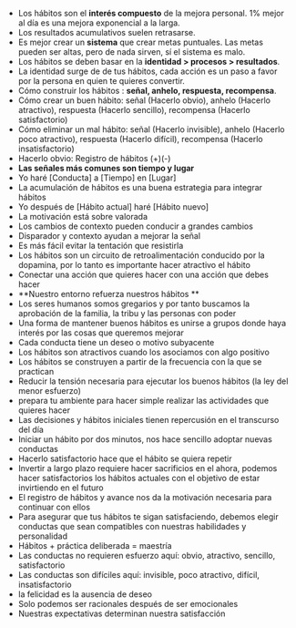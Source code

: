 - Los hábitos son el **interés compuesto** de la mejora personal. 1% mejor al día es una mejora exponencial a la larga.
- Los resultados acumulativos suelen retrasarse.
- Es mejor crear un **sistema** que crear metas puntuales. Las metas pueden ser altas, pero de nada sirven, sí el sistema es malo.
- Los hábitos se deben basar en la **identidad > procesos > resultados**.
- La identidad surge de de tus hábitos, cada acción es un paso a favor por la persona en quien te quieres convertir.
- Cómo construir los hábitos : **señal, anhelo, respuesta, recompensa**.
- Cómo crear un buen hábito: señal (Hacerlo obvio), anhelo (Hacerlo atractivo), respuesta (Hacerlo sencillo), recompensa (Hacerlo satisfactorio)
- Cómo eliminar un mal hábito: señal (Hacerlo invisible), anhelo (Hacerlo poco atractivo), respuesta (Hacerlo difícil), recompensa (Hacerlo insatisfactorio)
- Hacerlo obvio: Registro de hábitos (+)(-)
- **Las señales más comunes son tiempo y lugar**
- Yo haré [Conducta] a [Tiempo] en [Lugar]
- La acumulación de hábitos es una buena estrategia para integrar hábitos
- Yo después de [Hábito actual] haré [Hábito nuevo]
- La motivación está sobre valorada
- Los cambios de contexto pueden conducir a grandes cambios
- Disparador y contexto ayudan a mejorar la señal
- Es más fácil evitar la tentación que resistirla
- Los hábitos son un circuito de retroalimentación conducido por la dopamina, por lo tanto es importante hacer atractivo el hábito
- Conectar una acción que quieres hacer con una acción que debes hacer
- **Nuestro entorno refuerza nuestros hábitos **
- Los seres humanos somos gregarios y por tanto buscamos la aprobación de la familia, la tribu y las personas con poder
- Una forma de mantener buenos hábitos es unirse a grupos donde haya interés por las cosas que queremos mejorar
- Cada conducta tiene un deseo o motivo subyacente 
- Los hábitos son atractivos cuando los asociamos con algo positivo
- Los hábitos se construyen a partir de la frecuencia con la que se practican
- Reducir la tensión necesaria para ejecutar los buenos hábitos (la ley del menor esfuerzo) 
- prepara tu ambiente para hacer simple realizar las actividades que quieres hacer
- Las decisiones y hábitos iniciales tienen repercusión en el transcurso del día 
- Iniciar un hábito por dos minutos, nos hace sencillo adoptar nuevas conductas
- Hacerlo satisfactorio hace que el hábito se quiera repetir
- Invertir a largo plazo requiere hacer sacrificios en el ahora, podemos hacer satisfactorios los hábitos actuales con el objetivo de estar invirtiendo en el futuro
- El registro de hábitos y avance nos da la motivación necesaria para continuar con ellos
- Para asegurar que tus hábitos te sigan satisfaciendo, debemos elegir conductas que sean compatibles con nuestras habilidades y personalidad 
- Hábitos + práctica deliberada = maestría 
- Las conductas no requieren esfuerzo aquí: obvio, atractivo, sencillo, satisfactorio 
- Las conductas son difíciles aquí: invisible, poco atractivo, difícil, insatisfactorio 
- la felicidad es la ausencia de deseo
- Solo podemos ser racionales después de ser emocionales 
- Nuestras expectativas determinan nuestra satisfacción 
